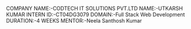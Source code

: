 COMPANY NAME:-CODTECH IT SOLUTIONS PVT.LTD
NAME:-UTKARSH KUMAR
INTERN ID:-CT04DG3079
DOMAIN:-Full Stack Web Development
DURATION:-4 WEEKS
MENTOR:-Neela Santhosh Kumar
